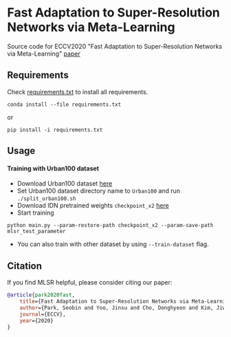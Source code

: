 # Fast Adaptation to Super-Resolution Networks via Meta-Learning

Source code for ECCV2020 "Fast Adaptation to Super-Resolution Networks via Meta-Learning" [paper](https://arxiv.org/abs/2001.02905)


## Requirements

Check [requirements.txt](requirements.txt) to install all requirements.

```
conda install --file requirements.txt
```
or
```
pip install -i requirements.txt
```

## Usage

#### Training with Urban100 dataset

* Download Urban100 dataset [here](http://vllab.ucmerced.edu/wlai24/LapSRN/)
* Set Urban100 dataset directory name to `Urban100` and run `./split_urban100.sh`
* Download IDN pretrained weights `checkpoint_x2` [here](https://github.com/Zheng222/IDN-tensorflow)
* Start training

```console
python main.py --param-restore-path checkpoint_x2 --param-save-path mlsr_test_parameter
```

* You can also train with other dataset by using `--train-dataset` flag.


## Citation

If you find MLSR helpful, please consider citing our paper:

```bibtex
@article{park2020fast,
    title={Fast Adaptation to Super-Resolution Networks via Meta-Learning},
    author={Park, Seobin and Yoo, Jinsu and Cho, Donghyeon and Kim, Jiwon and Kim, Tae Hyun},
    journal={ECCV},
    year={2020}
}
```

